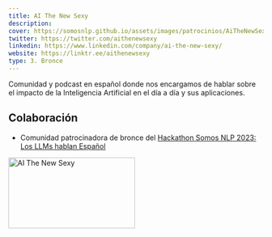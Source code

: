 ```yaml
---
title: AI The New Sexy
description:
cover: https://somosnlp.github.io/assets/images/patrocinios/AiTheNewSexy.PNG
twitter: https://twitter.com/aithenewsexy
linkedin: https://www.linkedin.com/company/ai-the-new-sexy/
website: https://linktr.ee/aithenewsexy
type: 3. Bronce
---
```


Comunidad y podcast en español donde nos encargamos de hablar sobre el impacto de la Inteligencia Artificial en el día a día y sus aplicaciones.

## Colaboración

- Comunidad patrocinadora de bronce del [Hackathon Somos NLP 2023: Los LLMs hablan Español](/hackathon)


<div class="flex justify-center">
    <img alt="AI The New Sexy" width="250" height="140" 
    src="https://somosnlp.github.io/assets/images/patrocinios/AiTheNewSexy.PNG" />
</div>
